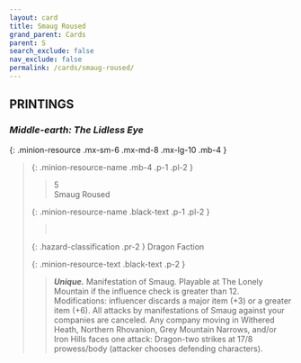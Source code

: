 ```yaml
---
layout: card
title: Smaug Roused
grand_parent: Cards
parent: S
search_exclude: false
nav_exclude: false
permalink: /cards/smaug-roused/
---
```


## PRINTINGS


### _Middle-earth: The Lidless Eye_

{: .minion-resource .mx-sm-6 .mx-md-8 .mx-lg-10 .mb-4 }
> {: .minion-resource-name .mb-4 .p-1 .pl-2 }
> > <div class="hazard-mp">5</div>
> > <div class="card-name">Smaug Roused</div>
>
> {: .minion-resource-name .black-text .p-1 .pl-2 }
> > &nbsp;
>
> {: .hazard-classification .pr-2 }
> Dragon Faction
>
> {: .minion-resource-text .black-text .p-2 }
> > _**Unique.**_ Manifestation of Smaug. Playable at The Lonely Mountain if the influence check is greater than 12.  Modifications: influencer discards a major item (+3) or a greater item (+6). All attacks by manifestations of Smaug against your companies are canceled. Any company moving in Withered Heath, Northern Rhovanion, Grey Mountain Narrows, and/or Iron Hills faces one attack: Dragon-two strikes at 17/8 prowess/body (attacker chooses defending characters). 
> 
